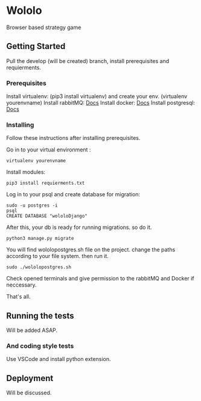 # Wololo

Browser based strategy game

## Getting Started

Pull the develop (will be created) branch, install prerequisites and requierments.

### Prerequisites

Install virtualenv: (pip3 install virtualenv) and create your env. (virtualenv yourenvname)
Install rabbitMQ: [Docs](http://www.dropwizard.io/1.0.2/docs/)
Install docker: [Docs](https://docs.docker.com/install/)
Install postgresql: [Docs](https://www.postgresql.org/download/)

### Installing

Follow these instructions after installing prerequisites.

Go in to your virtual environment :

```
virtualenv yourenvname
```
Install modules:

```
pip3 install requierments.txt
```

Log in to your psql and create database for migration:

```
sudo -u postgres -i
psql
CREATE DATABASE "wololoDjango"
```

After this, your db is ready for running migrations. so do it.

```
python3 manage.py migrate
```

You will find wololopostgres.sh file on the project. change the paths according to your file system. then run it.

```
sudo ./wololopostgres.sh
```

Check opened terminals and give permission to the rabbitMQ and Docker if neccessary. 


That's all.

## Running the tests

Will be added ASAP.


### And coding style tests

Use VSCode and install python extension.

## Deployment

Will be discussed.


